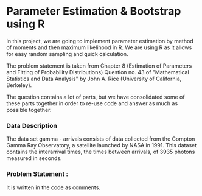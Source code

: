 # Parameter Estimation & Bootstrap using R

In this project, we are going to implement parameter estimation by method of moments and then maximum likelihood in R. We are using R as it allows for easy random sampling and quick calculation.

The problem statement is taken from Chapter 8 (Estimation of Parameters and Fitting of Probability Distributions) Question no. 43 of "Mathematical Statistics and Data Analysis" by John A. Rice (University of California, Berkeley). 

The question contains a lot of parts, but we have consolidated some of these parts together in order to re-use code and answer as much as possible together.
 

### Data Description 

The data set gamma - arrivals consists of data collected from the Compton Gamma Ray Observatory, a satellite launched by NASA in 1991. This dataset contains the interarrival times, the times between arrivals, of 3935 photons measured in seconds.


### Problem Statement : 

It is written in the code as comments.
